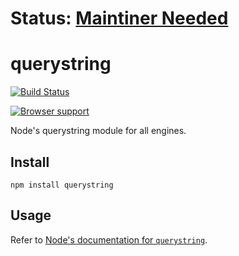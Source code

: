 # Status: [Maintiner Needed](https://github.com/Gozala/querystring/issues/29)

# querystring

[![Build Status](https://secure.travis-ci.org/Gozala/querystring.png)](http://travis-ci.org/Gozala/querystring)


[![Browser support](http://ci.testling.com/Gozala/querystring.png)](http://ci.testling.com/Gozala/querystring)



Node's querystring module for all engines.

## Install ##

    npm install querystring


## Usage ##

Refer to [Node's documentation for `querystring`](https://nodejs.org/api/querystring.html).
